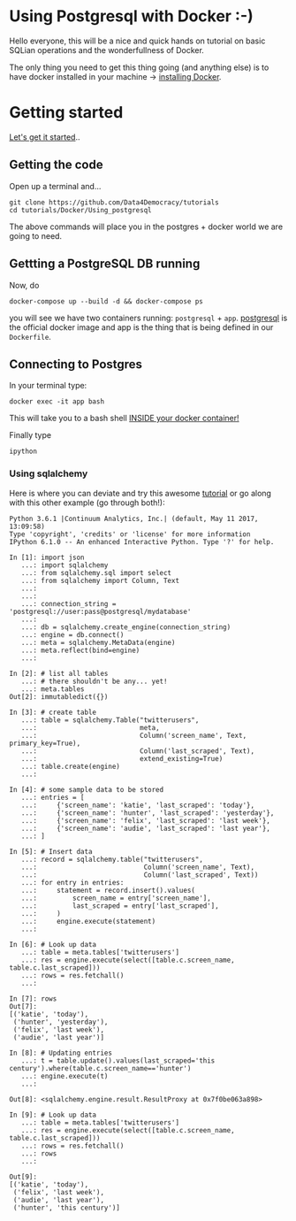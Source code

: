 # Using Postgresql with Docker :-)

Hello everyone, this will be a nice and quick hands on tutorial on basic SQLian
operations and the wonderfullness of Docker.

The only thing you need to get this thing going (and anything else) is to have
docker installed in your machine -> [installing Docker](https://docs.docker.com/engine/installation/).

# Getting started
[Let's get it started](https://www.youtube.com/watch?v=IKqV7DB8Iwg#t=08s)..

## Getting the code
Open up a terminal and...
```
git clone https://github.com/Data4Democracy/tutorials
cd tutorials/Docker/Using_postgresql
```

The above commands will place you in the postgres + docker world we are going
to need.

## Gettting a PostgreSQL DB running
Now, do
```
docker-compose up --build -d && docker-compose ps
```

you will see we have two containers running: `postgresql` + `app`.
[postgresql](https://hub.docker.com/_/postgres/) is the official docker image
and app is the thing that is being defined in our `Dockerfile`.


## Connecting to Postgres
In your terminal type:
```
docker exec -it app bash
```

This will take you to a bash shell [INSIDE your docker container!](https://tinyurl.com/yb8aqrkp)

Finally type
```
ipython
```

### Using sqlalchemy
Here is where you can deviate and try this awesome [tutorial](https://www.compose.com/articles/using-json-extensions-in-postgresql-from-python-2/)
or go along with this other example (go through both!):

```
Python 3.6.1 |Continuum Analytics, Inc.| (default, May 11 2017, 13:09:58) 
Type 'copyright', 'credits' or 'license' for more information
IPython 6.1.0 -- An enhanced Interactive Python. Type '?' for help.

In [1]: import json                                                                     
   ...: import sqlalchemy                                                               
   ...: from sqlalchemy.sql import select                                               
   ...: from sqlalchemy import Column, Text                                             
   ...:                                                                                 
   ...:                                                                                 
   ...: connection_string = 'postgresql://user:pass@postgresql/mydatabase'              
   ...:                                                                                 
   ...: db = sqlalchemy.create_engine(connection_string)                                
   ...: engine = db.connect()                                                           
   ...: meta = sqlalchemy.MetaData(engine)                                              
   ...: meta.reflect(bind=engine)  
   ...: 

In [2]: # list all tables                                                               
   ...: # there shouldn't be any... yet!                                                
   ...: meta.tables 
Out[2]: immutabledict({})

In [3]: # create table                                                                  
   ...: table = sqlalchemy.Table("twitterusers",                                        
   ...:                          meta,                                                  
   ...:                          Column('screen_name', Text, primary_key=True),         
   ...:                          Column('last_scraped', Text),                          
   ...:                          extend_existing=True)                                  
   ...: table.create(engine)       
   ...:                          

In [4]: # some sample data to be stored                                                 
   ...: entries = [                                                                     
   ...:     {'screen_name': 'katie', 'last_scraped': 'today'},                          
   ...:     {'screen_name': 'hunter', 'last_scraped': 'yesterday'},                     
   ...:     {'screen_name': 'felix', 'last_scraped': 'last week'},                      
   ...:     {'screen_name': 'audie', 'last_scraped': 'last year'},                      
   ...: ]  

In [5]: # Insert data                                                                   
   ...: record = sqlalchemy.table("twitterusers",                                       
   ...:                           Column('screen_name', Text),                           
   ...:                           Column('last_scraped', Text))                         
   ...: for entry in entries:                                                           
   ...:     statement = record.insert().values(                                         
   ...:         screen_name = entry['screen_name'],                                     
   ...:         last_scraped = entry['last_scraped'],                                   
   ...:     )                                                                           
   ...:     engine.execute(statement) 
   ...:     

In [6]: # Look up data                                                                  
   ...: table = meta.tables['twitterusers']                                             
   ...: res = engine.execute(select([table.c.screen_name, table.c.last_scraped]))       
   ...: rows = res.fetchall()  
   ...: 

In [7]: rows
Out[7]: 
[('katie', 'today'),
 ('hunter', 'yesterday'),
 ('felix', 'last week'),
 ('audie', 'last year')]

In [8]: # Updating entries                                                              
   ...: t = table.update().values(last_scraped='this century').where(table.c.screen_name=='hunter')
   ...: engine.execute(t)  
   ...: 

Out[8]: <sqlalchemy.engine.result.ResultProxy at 0x7f0be063a898>

In [9]: # Look up data                                                                  
   ...: table = meta.tables['twitterusers']                                             
   ...: res = engine.execute(select([table.c.screen_name, table.c.last_scraped]))       
   ...: rows = res.fetchall()
   ...: rows
   ...: 

Out[9]: 
[('katie', 'today'),
 ('felix', 'last week'),
 ('audie', 'last year'),
 ('hunter', 'this century')]

```
